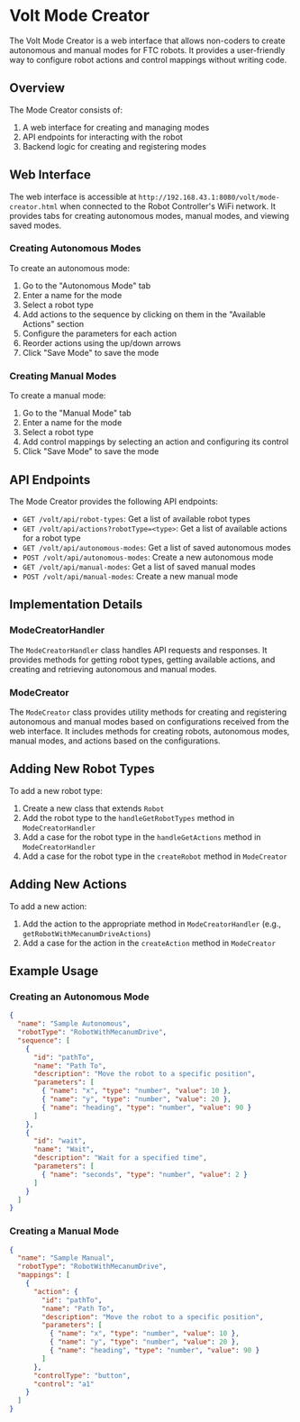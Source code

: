 # Volt Mode Creator

The Volt Mode Creator is a web interface that allows non-coders to create autonomous and manual modes for FTC robots. It provides a user-friendly way to configure robot actions and control mappings without writing code.

## Overview

The Mode Creator consists of:

1. A web interface for creating and managing modes
2. API endpoints for interacting with the robot
3. Backend logic for creating and registering modes

## Web Interface

The web interface is accessible at `http://192.168.43.1:8080/volt/mode-creator.html` when connected to the Robot Controller's WiFi network. It provides tabs for creating autonomous modes, manual modes, and viewing saved modes.

### Creating Autonomous Modes

To create an autonomous mode:

1. Go to the "Autonomous Mode" tab
2. Enter a name for the mode
3. Select a robot type
4. Add actions to the sequence by clicking on them in the "Available Actions" section
5. Configure the parameters for each action
6. Reorder actions using the up/down arrows
7. Click "Save Mode" to save the mode

### Creating Manual Modes

To create a manual mode:

1. Go to the "Manual Mode" tab
2. Enter a name for the mode
3. Select a robot type
4. Add control mappings by selecting an action and configuring its control
5. Click "Save Mode" to save the mode

## API Endpoints

The Mode Creator provides the following API endpoints:

- `GET /volt/api/robot-types`: Get a list of available robot types
- `GET /volt/api/actions?robotType=<type>`: Get a list of available actions for a robot type
- `GET /volt/api/autonomous-modes`: Get a list of saved autonomous modes
- `POST /volt/api/autonomous-modes`: Create a new autonomous mode
- `GET /volt/api/manual-modes`: Get a list of saved manual modes
- `POST /volt/api/manual-modes`: Create a new manual mode

## Implementation Details

### ModeCreatorHandler

The `ModeCreatorHandler` class handles API requests and responses. It provides methods for getting robot types, getting available actions, and creating and retrieving autonomous and manual modes.

### ModeCreator

The `ModeCreator` class provides utility methods for creating and registering autonomous and manual modes based on configurations received from the web interface. It includes methods for creating robots, autonomous modes, manual modes, and actions based on the configurations.

## Adding New Robot Types

To add a new robot type:

1. Create a new class that extends `Robot`
2. Add the robot type to the `handleGetRobotTypes` method in `ModeCreatorHandler`
3. Add a case for the robot type in the `handleGetActions` method in `ModeCreatorHandler`
4. Add a case for the robot type in the `createRobot` method in `ModeCreator`

## Adding New Actions

To add a new action:

1. Add the action to the appropriate method in `ModeCreatorHandler` (e.g., `getRobotWithMecanumDriveActions`)
2. Add a case for the action in the `createAction` method in `ModeCreator`

## Example Usage

### Creating an Autonomous Mode

```json
{
  "name": "Sample Autonomous",
  "robotType": "RobotWithMecanumDrive",
  "sequence": [
    {
      "id": "pathTo",
      "name": "Path To",
      "description": "Move the robot to a specific position",
      "parameters": [
        { "name": "x", "type": "number", "value": 10 },
        { "name": "y", "type": "number", "value": 20 },
        { "name": "heading", "type": "number", "value": 90 }
      ]
    },
    {
      "id": "wait",
      "name": "Wait",
      "description": "Wait for a specified time",
      "parameters": [
        { "name": "seconds", "type": "number", "value": 2 }
      ]
    }
  ]
}
```

### Creating a Manual Mode

```json
{
  "name": "Sample Manual",
  "robotType": "RobotWithMecanumDrive",
  "mappings": [
    {
      "action": {
        "id": "pathTo",
        "name": "Path To",
        "description": "Move the robot to a specific position",
        "parameters": [
          { "name": "x", "type": "number", "value": 10 },
          { "name": "y", "type": "number", "value": 20 },
          { "name": "heading", "type": "number", "value": 90 }
        ]
      },
      "controlType": "button",
      "control": "a1"
    }
  ]
}
```